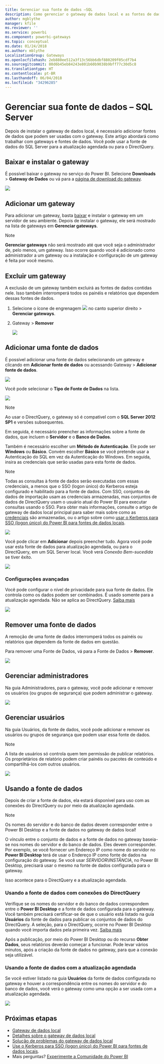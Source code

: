 ```yaml
---
title: Gerenciar sua fonte de dados –SQL
description: Como gerenciar o gateway de dados local e as fontes de dados que pertencem ao gateway.
author: mgblythe
manager: kfile
ms.reviewer: ''
ms.service: powerbi
ms.component: powerbi-gateways
ms.topic: conceptual
ms.date: 01/24/2018
ms.author: mblythe
LocalizationGroup: Gateways
ms.openlocfilehash: 2eb880ee512a3f13c56bb6dbf880209f05cdf7b4
ms.sourcegitcommit: 80d6b45eb84243e801b60b9038b9bff77c30d5c8
ms.translationtype: HT
ms.contentlocale: pt-BR
ms.lasthandoff: 06/04/2018
ms.locfileid: "34296285"
---
```

# <a name="manage-your-data-source---sql-server"></a>Gerenciar sua fonte de dados – SQL Server
Depois de instalar o gateway de dados local, é necessário adicionar fontes de dados que podem ser usadas com o gateway. Este artigo abordará como trabalhar com gateways e fontes de dados. Você pode usar a fonte de dados do SQL Server para a atualização agendada ou para o DirectQuery.

## <a name="download-and-install-the-gateway"></a>Baixar e instalar o gateway
É possível baixar o gateway no serviço do Power BI. Selecione **Downloads** > **Gateway de Dados** ou vá para a [página de download do gateway](https://go.microsoft.com/fwlink/?LinkId=698861).

![](media/service-gateway-enterprise-manage-sql/powerbi-download-data-gateway.png)

## <a name="add-a-gateway"></a>Adicionar um gateway
Para adicionar um gateway, basta [baixar](https://go.microsoft.com/fwlink/?LinkId=698861) e instalar o gateway em um servidor de seu ambiente. Depois de instalar o gateway, ele será mostrado na lista de gateways em **Gerenciar gateways**.

> [!NOTE]
> **Gerenciar gateways** não será mostrado até que você seja o administrador de, pelo menos, um gateway. Isso ocorre quando você é adicionado como administrador a um gateway ou a instalação e configuração de um gateway é feita por você mesmo.
> 
> 

## <a name="remove-a-gateway"></a>Excluir um gateway
A exclusão de um gateway também excluirá as fontes de dados contidas nele.  Isso também interromperá todos os painéis e relatórios que dependem dessas fontes de dados.

1. Selecione o ícone de engrenagem ![](media/service-gateway-enterprise-manage-sql/pbi_gearicon.png) no canto superior direito > **Gerenciar gateways**.
2. Gateway > **Remover**
   
   ![](media/service-gateway-enterprise-manage-sql/datasourcesettings7.png)

## <a name="add-a-data-source"></a>Adicionar uma fonte de dados
É possível adicionar uma fonte de dados selecionando um gateway e clicando em **Adicionar fonte de dados** ou acessando Gateway > **Adicionar fonte de dados**.

![](media/service-gateway-enterprise-manage-sql/datasourcesettings1.png)

Você pode selecionar o **Tipo de Fonte de Dados** na lista.

![](media/service-gateway-enterprise-manage-sql/datasourcesettings2.png)

> [!NOTE]
> Ao usar o DirectQuery, o gateway só é compatível com o **SQL Server 2012 SP1** e versões subsequentes.
> 
> 

Em seguida, é necessário preencher as informações sobre a fonte de dados, que incluem o **Servidor** e o **Banco de Dados**.  

Também é necessário escolher um **Método de Autenticação**.  Ele pode ser **Windows** ou **Básico**.  Convém escolher **Básico** se você pretende usar a Autenticação do SQL em vez da Autenticação do Windows. Em seguida, insira as credenciais que serão usadas para esta fonte de dados.

> [!NOTE]
> Todas as consultas à fonte de dados serão executadas com essas credenciais, a menos que o SSO (logon único) do Kerberos esteja configurado e habilitado para a fonte de dados. Com SSO, conjuntos de dados de importação usam as credenciais armazenadas, mas conjuntos de dados de DirectQuery usam o usuário atual do Power BI para executar consultas usando o SSO. Para obter mais informações, consulte o artigo de gateway de dados local principal para saber mais sobre como as [credenciais](service-gateway-onprem.md#credentials) são armazenadas, ou o artigo sobre como [usar o Kerberos para SSO (logon único) do Power BI para fontes de dados locais](service-gateway-kerberos-for-sso-pbi-to-on-premises-data.md).
> 
> 

![](media/service-gateway-enterprise-manage-sql/datasourcesettings3.png)

Você pode clicar em **Adicionar** depois preencher tudo.  Agora você pode usar esta fonte de dados para atualização agendada, ou para o DirectQuery, em um SQL Server local. Você verá *Conexão Bem-sucedida* se tiver êxito.

![](media/service-gateway-enterprise-manage-sql/datasourcesettings4.png)

### <a name="advanced-settings"></a>Configurações avançadas
Você pode configurar o nível de privacidade para sua fonte de dados. Ele controla como os dados podem ser combinados. É usado somente para a atualização agendada. Não se aplica ao DirectQuery. [Saiba mais](https://support.office.com/article/Privacy-levels-Power-Query-CC3EDE4D-359E-4B28-BC72-9BEE7900B540)

![](media/service-gateway-enterprise-manage-sql/datasourcesettings9.png)

## <a name="remove-a-data-source"></a>Remover uma fonte de dados
A remoção de uma fonte de dados interromperá todos os painéis ou relatórios que dependem da fonte de dados em questão.  

Para remover uma Fonte de Dados, vá para a Fonte de Dados > **Remover**.

![](media/service-gateway-enterprise-manage-sql/datasourcesettings6.png)

## <a name="manage-administrators"></a>Gerenciar administradores
Na guia Administradores, para o gateway, você pode adicionar e remover os usuários (ou grupos de segurança) que podem administrar o gateway.

![](media/service-gateway-enterprise-manage-sql/datasourcesettings8.png)

## <a name="manage-users"></a>Gerenciar usuários
Na guia Usuários, da fonte de dados, você pode adicionar e remover os usuários ou grupos de segurança que podem usar essa fonte de dados.

> [!NOTE]
> A lista de usuários só controla quem tem permissão de publicar relatórios. Os proprietários de relatório podem criar painéis ou pacotes de conteúdo e compartilhá-los com outros usuários.
> 
> 

![](media/service-gateway-enterprise-manage-sql/datasourcesettings5.png)

## <a name="using-the-data-source"></a>Usando a fonte de dados
Depois de criar a fonte de dados, ela estará disponível para uso com as conexões do DirectQuery ou por meio da atualização agendada.

> [!NOTE]
> Os nomes do servidor e do banco de dados devem corresponder entre o Power BI Desktop e a fonte de dados no gateway de dados local!
> 
> 

O vínculo entre o conjunto de dados e a fonte de dados no gateway baseia-se nos nomes do servidor e do banco de dados. Eles devem corresponder. Por exemplo, se você fornecer um Endereço IP como nome do servidor no **Power BI Desktop** terá de usar o Endereço IP como fonte de dados na configuração do gateway. Se você usar *SERVIDOR\INSTÂNCIA*, no Power BI Desktop, precisará usar o mesmo na fonte de dados configurada para o gateway.

Isso acontece para o DirectQuery e a atualização agendada.

### <a name="using-the-data-source-with-directquery-connections"></a>Usando a fonte de dados com conexões do DirectQuery
Verifique se os nomes do servidor e do banco de dados correspondem entre o **Power BI Desktop** e a fonte de dados configurada para o gateway. Você também precisará certificar-se de que o usuário está listado na guia **Usuários** da fonte de dados para publicar os conjuntos de dados do DirectQuery. A seleção, para o DirectQuery, ocorre no Power BI Desktop quando você importa dados pela primeira vez. [Saiba mais](desktop-use-directquery.md)

Após a publicação, por meio do Power BI Desktop ou do recurso **Obter Dados**, seus relatórios deverão começar a funcionar. Pode levar vários minutos, após a criação da fonte de dados no gateway, para que a conexão seja utilizável.

### <a name="using-the-data-source-with-scheduled-refresh"></a>Usando a fonte de dados com a atualização agendada
Se você estiver listado na guia **Usuários** da fonte de dados configurada no gateway e houver a correspondência entre os nomes do servidor e do banco de dados, você verá o gateway como uma opção a ser usada com a atualização agendada.

![](media/service-gateway-enterprise-manage-sql/powerbi-gateway-enterprise-schedule-refresh.png)

## <a name="next-steps"></a>Próximas etapas
* [Gateway de dados local](service-gateway-onprem.md)  
* [Detalhes sobre o gateway de dados local](service-gateway-onprem-indepth.md)  
* [Solução de problemas do gateway de dados local](service-gateway-onprem-tshoot.md)
* [Use o Kerberos para SSO (logon único) do Power BI para fontes de dados locais](service-gateway-kerberos-for-sso-pbi-to-on-premises-data.md). 
* Mais perguntas? [Experimente a Comunidade do Power BI](http://community.powerbi.com/)

